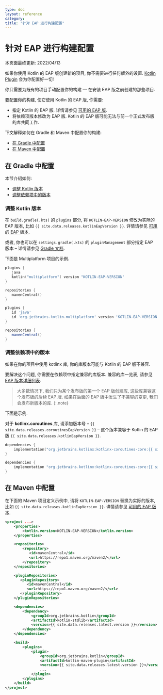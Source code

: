 ```yaml
---
type: doc
layout: reference
category:
title: "针对 EAP 进行构建配置"
---
```


# 针对 EAP 进行构建配置

本页面最终更新: 2022/04/13

如果你使用 Kotlin 的 EAP 版创建新的项目, 你不需要进行任何额外的设置.
[Kotlin Plugin](install-eap-plugin.html) 会为你配置好一切!

你只需要为既有的项目手动配置你的构建 — 在安装 EAP 版之前创建的那些项目.

要配置你的构建, 使它使用 Kotlin 的 EAP 版, 你需要: 

* 指定 Kotlin 的 EAP 版. 详情请参见 [可用的 EAP 版](eap.html#build-details).
* 将依赖项版本修改为 EAP 版.
  Kotlin 的 EAP 版可能无法与前一个正式发布版的库共同工作. 

下文解释如何在 Gradle 和 Maven 中配置你的构建:

* [在 Gradle 中配置](#configure-in-gradle)
* [在 Maven 中配置](#configure-in-maven)  

## 在 Gradle 中配置

本节介绍如何:

* [调整 Kotlin 版本](#adjust-the-kotlin-version)
* [调整依赖项中的版本](#adjust-versions-in-dependencies)

### 调整 Kotlin 版本

在 `build.gradle(.kts)` 的 `plugins` 部分, 将 `KOTLIN-EAP-VERSION` 修改为实际的 EAP 版本, 比如 `{{ site.data.releases.kotlinEapVersion }}`.
详情请参见 [可用的 EAP 版本](eap.html#build-details).

或者, 你也可以在 `settings.gradle(.kts)` 的 `pluginManagement` 部分指定 EAP 版本
– 详情请参见 [Gradle 文档](https://docs.gradle.org/current/userguide/plugins.html#sec:plugin_version_management).

下面是 Multiplatform 项目的示例.

<div class="multi-language-sample" data-lang="kotlin">
<div class="sample" markdown="1" mode="kotlin" theme="idea" data-lang="kotlin" data-highlight-only>

```kotlin
plugins {
   java
   kotlin("multiplatform") version "KOTLIN-EAP-VERSION"
}

repositories {
   mavenCentral()
}
```

</div>
</div>

<div class="multi-language-sample" data-lang="groovy">
<div class="sample" markdown="1" mode="groovy" theme="idea" data-lang="groovy">

```groovy
plugins {
   id 'java'
   id 'org.jetbrains.kotlin.multiplatform' version 'KOTLIN-EAP-VERSION'
}

repositories {
   mavenCentral()
}
```

</div>
</div>

### 调整依赖项中的版本

如果在你的项目中使用 kotlinx 库, 你的库版本可能与 Kotlin 的 EAP 版不兼容.

要解决这个问题, 你需要在依赖项中指定兼容的库版本. 兼容的库一览表, 请参见 [EAP 版本详细列表](eap.html#build-details). 

> 大多数情况下, 我们只为某个发布版的第一个 EAP 版创建库, 这些库兼容这个发布版的后续 EAP 版.
> 如果在后面的 EAP 版中发生了不兼容的变更, 我们会发布新版本的库.
{:.note}

下面是示例.

对于 **kotlinx.coroutines** 库, 请添加版本号 – `{{ site.data.releases.coroutinesEapVersion }}`
– 这个版本兼容于 Kotlin 的 EAP 版 `{{ site.data.releases.kotlinEapVersion }}`. 

<div class="multi-language-sample" data-lang="kotlin">
<div class="sample" markdown="1" mode="kotlin" theme="idea" data-lang="kotlin" data-highlight-only>

```kotlin
dependencies {
    implementation("org.jetbrains.kotlinx:kotlinx-coroutines-core:{{ site.data.releases.coroutinesEapVersion }}")
}
```

</div>
</div>

<div class="multi-language-sample" data-lang="groovy">
<div class="sample" markdown="1" mode="groovy" theme="idea" data-lang="groovy">

```groovy
dependencies {
    implementation "org.jetbrains.kotlinx:kotlinx-coroutines-core:{{ site.data.releases.coroutinesEapVersion }}"
}
```

</div>
</div>

## 在 Maven 中配置

在下面的 Maven 项目定义示例中, 请将 `KOTLIN-EAP-VERSION` 替换为实际的版本, 比如 `{{ site.data.releases.kotlinEapVersion }}`.
详情请参见 [可用的 EAP 版本](eap.html#build-details).

```xml
<project ...>
    <properties>
        <kotlin.version>KOTLIN-EAP-VERSION</kotlin.version>
    </properties>

    <repositories>
        <repository>
           <id>mavenCentral</id>
           <url>https://repo1.maven.org/maven2/</url>
        </repository>
    </repositories>

    <pluginRepositories>
       <pluginRepository>
          <id>mavenCentral</id>
          <url>https://repo1.maven.org/maven2/</url>
       </pluginRepository>
    </pluginRepositories>

    <dependencies>
        <dependency>
            <groupId>org.jetbrains.kotlin</groupId>
            <artifactId>kotlin-stdlib</artifactId>
            <version>{{ site.data.releases.latest.version }}</version>
        </dependency>
    </dependencies>

    <build>
        <plugins>
            <plugin>
                <groupId>org.jetbrains.kotlin</groupId>
                <artifactId>kotlin-maven-plugin</artifactId>
                <version>{{ site.data.releases.latest.version }}</version>
                ...
            </plugin>
        </plugins>
    </build>
</project>
```

